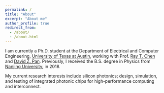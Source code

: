 ```yaml
---
permalink: /
title: "About"
excerpt: "About me"
author_profile: true
redirect_from:
  - /about/
  - /about.html
---
```


I am currently a Ph.D. student at the Department of Electrical and Computer Engineering, [University of Texas at Austin](https://www.utexas.edu/), working with Prof. [Ray T. Chen](http://www.ece.utexas.edu/people/faculty/ray-chen) and [David Z. Pan](http://www.ece.utexas.edu/~dpan/).
Previously, I received the B.S. degree in Physics from [Nanjing University](https://www.nju.edu.cn/en/main.psp), in 2018.

My current research interests include silicon photonics; design, simulation, and testing of integrated photonic chips for high-performance computing and interconnect.
<!-- My current research interests include machine learning, algorithm and architecture design for AI acceleration, software/hardware co-design for optical neuromorphic computing,  and GPU acceleration for VLSI physical design automation. -->


<!-- 
News
======
<!-- | <div style="width:320px"></div> | <div style="width:320px"></div> |
| :-----------------------------: | :-----------------------------: |
======

<script type="text/javascript" id="clustrmaps" src="//cdn.clustrmaps.com/map_v2.js?d=JM-9ynXdWrWoFw68Qy9R4OmvH0MGCQaGC6hq1sknqKE&cl=ffffff&w=a"></script> -->
